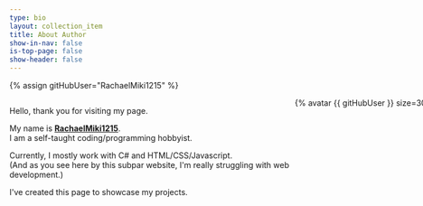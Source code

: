 ```yaml
---
type: bio
layout: collection_item
title: About Author
show-in-nav: false
is-top-page: false
show-header: false
---
```


<style>
    .gridWrapper {
        display: grid;
        grid-gap: 5px;
    }

    .profDesc {
        grid-column: 1
    }

    .profImg {
        display: block;
    }

    .profImg img {
        object-fit: contain;
        align-self: start;
    }

    @media screen and (min-width: 800px) {
        .gridWrapper {
            grid-template-columns: 500px 300px;
            grid-template-rows: 300px;
        }

        .profDesc {
            grid-row: 1;
        }

        .profImg {
            grid-row: 1;
            grid-column: 2;
        }
    }

    @media screen and (max-width: 799px) {
        .gridWrapper {
            grid-template-columns: auto;
            grid-template-rows: auto auto;
        }

        .profDesc {
            grid-row: 1;
        }

        .profImg {
            grid-row: 2;
            grid-column: 1;
        }
    }
</style>

{% assign gitHubUser="RachaelMiki1215" %}

<div class="gridWrapper">
    <div class="profDesc">
        <p>
            Hello, thank you for visiting my page.
        </p>
        <p>
            My name is <strong><u>RachaelMiki1215</u></strong>.
            <br> I am a self-taught coding/programming hobbyist.
        </p>
        <p>
            Currently, I mostly work with C# and HTML/CSS/Javascript.
            <br> (And as you see here by this subpar website, I'm really struggling with web development.)
        </p>
        <p>
            I've created this page to showcase my projects.
        </p>
    </div>
    <div class="profImg">
        {% avatar {{ gitHubUser }} size=300 %}
    </div>
</div>




